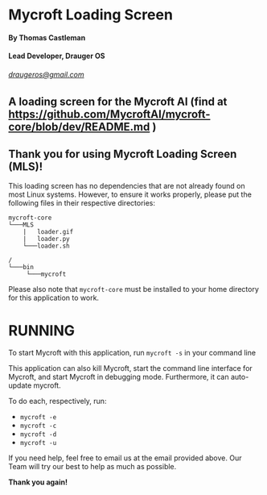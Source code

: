 # **Mycroft Loading Screen**
#### By Thomas Castleman
#### Lead Developer, Drauger OS
###### <draugeros@gmail.com>
A loading screen for the Mycroft AI (find at https://github.com/MycroftAI/mycroft-core/blob/dev/README.md )
---

## Thank you for using Mycroft Loading Screen (MLS)!

This loading screen has no dependencies that are not already found on most Linux systems. However, to ensure it works properly, please put the following files in their respective directories:
```
mycroft-core
└───MLS
    |   loader.gif
    |   loader.py
    └───loader.sh

/
└───bin
     └───mycroft
```
Please also note that `mycroft-core` must be installed to your home directory for this application to work.

# RUNNING
To start Mycroft with this application, run `mycroft -s` in your command line

This application can also kill Mycroft, start the command line interface for Mycroft, and start Mycroft in debugging mode. Furthermore, it can auto-update mycroft.

To do each, respectively, run:
* `mycroft -e`
* `mycroft -c`
* `mycroft -d`
* `mycroft -u`

If you need help, feel free to email us at the email provided above. Our Team will try our best to help as much as possible.

**Thank you again!**
